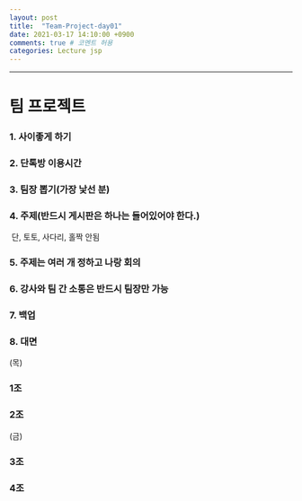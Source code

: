 ```yaml
---
layout: post
title:  "Team-Project-day01"
date: 2021-03-17 14:10:00 +0900
comments: true # 코멘트 허용
categories: Lecture jsp
---
```




---

# 팀 프로젝트

### 1. 사이좋게 하기

### 2. 단톡방 이용시간

### 3. 팀장 뽑기(가장 낯선 분)

### 4. 주제(반드시 게시판은 하나는 들어있어야 한다.)  

​	단, 토토, 사다리, 홀짝 안됨 

### 5. 주제는 여러 개 정하고 나랑 회의

### 6. 강사와 팀 간 소통은 반드시 팀장만 가능

### 7. 백업

### 8. 대면



(목)

### 1조

### 2조



(금)

### 3조

### 4조